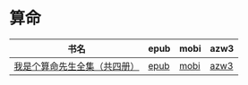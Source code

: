 # 算命

| 书名 | epub | mobi | azw3 |
| --- | --- | --- | --- |
| [我是个算命先生全集（共四册）](http://ct.dalanmei.com/f/31084289-571789436-b4f23c) | [epub](http://ct.dalanmei.com/f/31084289-571789436-b4f23c) | [mobi](http://ct.dalanmei.com/f/31084289-571456798-8f7e44) | [azw3](http://ct.dalanmei.com/f/31084289-571894594-5dd783) |
